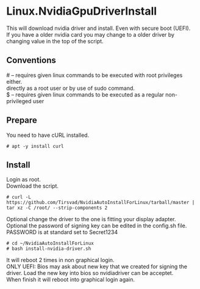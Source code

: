 # Linux.NvidiaGpuDriverInstall
This will download nvidia driver and install. Even with secure boot (UEFI).  
If you have a older nvidia card you may change to a older driver by changing value in the top of the script.  

## Conventions

\# – requires given linux commands to be executed with root privileges either.  
directly as a root user or by use of sudo command.  
$ – requires given linux commands to be executed as a regular non-privileged user

## Prepare

You need to have cURL installed.

    # apt -y install curl

## Install

Login as root.  
Download the script.  

    # curl -L https://github.com/Tirsvad/NvidiaAutoInstallForLinux/tarball/master | tar xz -C /root/ --strip-components 2

Optional change the driver to the one is fitting your display adapter.  
Optional the password of signing key can be edited in the config.sh file.  
PASSWORD is at standard set to Secret1234

    # cd ~/NvidiaAutoInstallForLinux
    # bash install-nvidia-driver.sh

It will reboot 2 times in non graphical login.  
ONLY UEFI: Bios may ask about new key that we created for signing the driver. Load the new key into bios so nvidiadriver can be acceptet.  
When finish it will reboot into graphical login again.
